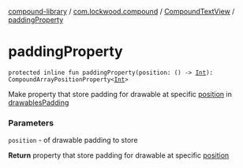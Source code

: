 [compound-library](../../index.md) / [com.lockwood.compound](../index.md) / [CompoundTextView](index.md) / [paddingProperty](./padding-property.md)

# paddingProperty

`protected inline fun paddingProperty(position: () -> `[`Int`](https://kotlinlang.org/api/latest/jvm/stdlib/kotlin/-int/index.html)`): CompoundArrayPositionProperty<`[`Int`](https://kotlinlang.org/api/latest/jvm/stdlib/kotlin/-int/index.html)`>`

Make property that store padding for drawable at specific [position](padding-property.md#com.lockwood.compound.CompoundTextView$paddingProperty(kotlin.Function0((kotlin.Int)))/position) in [drawablesPadding](drawables-padding.md)

### Parameters

`position` - of drawable padding to store

**Return**
property that store padding for drawable at specific [position](padding-property.md#com.lockwood.compound.CompoundTextView$paddingProperty(kotlin.Function0((kotlin.Int)))/position)

